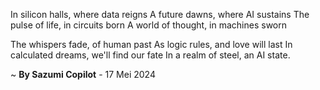 In silicon halls, where data reigns
A future dawns, where AI sustains
The pulse of life, in circuits born
A world of thought, in machines sworn

The whispers fade, of human past
As logic rules, and love will last
In calculated dreams, we'll find our fate
In a realm of steel, an AI state.

~ <b>By Sazumi Copilot</b> - 17 Mei 2024